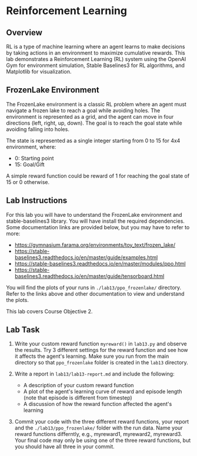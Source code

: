 # Reinforcement Learning

## Overview

RL is a type of machine learning where an agent learns to make decisions by taking actions in an environment to maximize cumulative rewards. This lab demonstrates a Reinforcement Learning (RL) system using the OpenAI Gym for environment simulation, Stable Baselines3 for RL algorithms, and Matplotlib for visualization. 

## FrozenLake Environment

The FrozenLake environment is a classic RL problem where an agent must navigate a frozen lake to reach a goal while avoiding holes. The environment is represented as a grid, and the agent can move in four directions (left, right, up, down). The goal is to reach the goal state while avoiding falling into holes.

The state is represented as a single integer starting from 0 to 15 for 4x4 environment, where:
- 0: Starting point
- 15: Goal/Gift 

A simple reward function could be reward of 1 for reaching the goal state of 15 or 0 otherwise.

## Lab Instructions

For this lab you will have to understand the FrozenLake environment and stable-baselines3 library. You will have install the required dependencies. Some documentation links are provided below, but you may have to refer to more:

- https://gymnasium.farama.org/environments/toy_text/frozen_lake/
- https://stable-baselines3.readthedocs.io/en/master/guide/examples.html
- https://stable-baselines3.readthedocs.io/en/master/modules/ppo.html
- https://stable-baselines3.readthedocs.io/en/master/guide/tensorboard.html

You will find the plots of your runs in `./lab13/ppo_frozenlake/` directory. Refer to the links above  and other documentation to view and understand the plots. 

This lab covers Course Objective 2. 

## Lab Task

1. Write your custom reward function `myreward()` in `lab13.py` and observe the results. Try 3 different settings for the reward function and see how it affects the agent's learning. Make sure you run from the main directory so that `ppo_frozenlake` folder is created in the `lab13` directory.

2. Write a report in `lab13/lab13-report.md` and include the following:
   - A description of your custom reward function
   - A plot of the agent's learning curve of reward and episode length (note that episode is different from timestep)
   - A discussion of how the reward function affected the agent's learning

3. Commit your code with the three different reward functions, your report and the `./lab13/ppo_frozenlake/` folder with the run data. Name your reward functions differntly, e.g., myreward1, myreward2, myreward3. Your final code may only be using one of the three reward functions, but you should have all three in your commit.